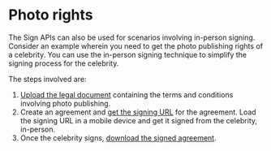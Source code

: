 # Photo rights

The Sign APIs can also be used for scenarios involving in-person signing. Consider an example wherein you need to get the photo publishing rights of a celebrity. You can use the in-person signing technique to simplify the signing process for the celebrity.

The steps involved are:

1. [Upload the legal document](../devguide/send_signing.md) containing the terms and conditions involving photo publishing. 
2. Create an agreement and [get the signing URL](../devguide/get_signing_url.md) for the agreement. Load the signing URL in a mobile device and get it signed from the celebrity, in-person.
3. Once the celebrity signs, [download the signed agreement](../devguide/download_agreement.md).